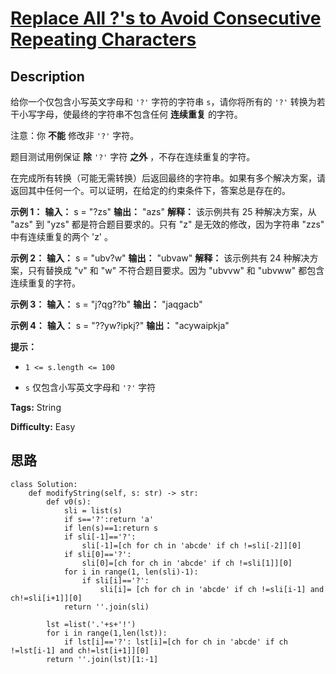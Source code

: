 # [Replace All ?'s to Avoid Consecutive Repeating Characters][title]

## Description

给你一个仅包含小写英文字母和 `'?'` 字符的字符串 `s`，请你将所有的 `'?'` 转换为若干小写字母，使最终的字符串不包含任何 **连续重复**
的字符。

注意：你 **不能** 修改非 `'?'` 字符。

题目测试用例保证 **除** `'?'` 字符 **之外** ，不存在连续重复的字符。

在完成所有转换（可能无需转换）后返回最终的字符串。如果有多个解决方案，请返回其中任何一个。可以证明，在给定的约束条件下，答案总是存在的。



**示例 1：**
            **输入：** s = "?zs"    **输出：** "azs"    **解释：** 该示例共有 25 种解决方案，从 "azs" 到 "yzs" 都是符合题目要求的。只有 "z" 是无效的修改，因为字符串 "zzs" 中有连续重复的两个 'z' 。

**示例 2：**
            **输入：** s = "ubv?w"    **输出：** "ubvaw"    **解释：** 该示例共有 24 种解决方案，只有替换成 "v" 和 "w" 不符合题目要求。因为 "ubvvw" 和 "ubvww" 都包含连续重复的字符。    

**示例 3：**
            **输入：** s = "j?qg??b"    **输出：** "jaqgacb"    

**示例 4：**
            **输入：** s = "??yw?ipkj?"    **输出：** "acywaipkja"    



**提示：**

  * `1 <= s.length <= 100`

  * `s` 仅包含小写英文字母和 `'?'` 字符


**Tags:** String

**Difficulty:** Easy

## 思路

``` python3
class Solution:
    def modifyString(self, s: str) -> str:
        def v0(s):
            sli = list(s)
            if s=='?':return 'a'
            if len(s)==1:return s
            if sli[-1]=='?': 
                sli[-1]=[ch for ch in 'abcde' if ch !=sli[-2]][0]
            if sli[0]=='?': 
                sli[0]=[ch for ch in 'abcde' if ch !=sli[1]][0]           
            for i in range(1, len(sli)-1):
                if sli[i]=='?':
                    sli[i]= [ch for ch in 'abcde' if ch !=sli[i-1] and ch!=sli[i+1]][0]
            return ''.join(sli)

        lst =list('.'+s+'!')
        for i in range(1,len(lst)):
            if lst[i]=='?': lst[i]=[ch for ch in 'abcde' if ch !=lst[i-1] and ch!=lst[i+1]][0]
        return ''.join(lst)[1:-1]
        
```

[title]: https://leetcode-cn.com/problems/replace-all-s-to-avoid-consecutive-repeating-characters
